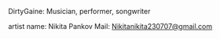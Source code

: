 DirtyGaine:
Musician, performer, songwriter

artist name: Nikita Pankov
Mail: Nikitanikita230707@gmail.com
